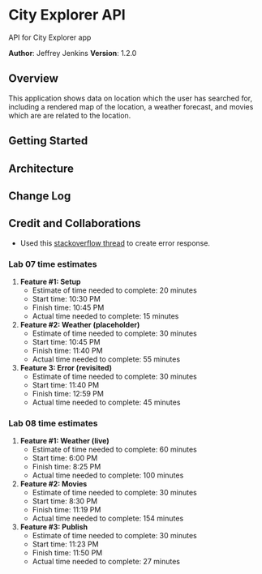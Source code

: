 # City Explorer API

API for City Explorer app

**Author**: Jeffrey Jenkins
**Version**: 1.2.0

## Overview

This application shows data on location which the user has searched for, including a rendered map of the location, a weather forecast, and movies which are are related to the location.

## Getting Started
<!-- What are the steps that a user must take in order to build this app on their own machine and get it running? -->

## Architecture
<!-- Provide a detailed description of the application design. What technologies (languages, libraries, etc) you're using, and any other relevant design information. -->

## Change Log
<!-- Use this area to document the iterative changes made to your application as each feature is successfully implemented. Use time stamps. Here's an example:

01-01-2001 4:59pm - Application now has a fully-functional express server, with a GET route for the location resource. -->

## Credit and Collaborations

- Used this [stackoverflow thread](https://stackoverflow.com/questions/35864088/how-to-send-error-http-response-in-express-node-js) to create error response.

### Lab 07 time estimates

1. **Feature #1: Setup**
    - Estimate of time needed to complete: 20 minutes
    - Start time: 10:30 PM
    - Finish time: 10:45 PM
    - Actual time needed to complete: 15 minutes
2. **Feature #2: Weather (placeholder)**
    - Estimate of time needed to complete: 30 minutes
    - Start time: 10:45 PM
    - Finish time: 11:40 PM
    - Actual time needed to complete: 55 minutes
3. **Feature 3: Error (revisited)**
    - Estimate of time needed to complete: 30 minutes
    - Start time: 11:40 PM
    - Finish time: 12:59 PM
    - Actual time needed to complete: 45 minutes

### Lab 08 time estimates

1. **Feature #1: Weather (live)**
    - Estimate of time needed to complete: 60 minutes
    - Start time: 6:00 PM
    - Finish time: 8:25 PM
    - Actual time needed to complete: 100 minutes
2. **Feature #2: Movies**
    - Estimate of time needed to complete: 30 minutes
    - Start time: 8:30 PM
    - Finish time: 11:19 PM
    - Actual time needed to complete: 154 minutes
3. **Feature #3: Publish**
    - Estimate of time needed to complete: 30 minutes
    - Start time: 11:23 PM
    - Finish time: 11:50 PM
    - Actual time needed to complete: 27 minutes
